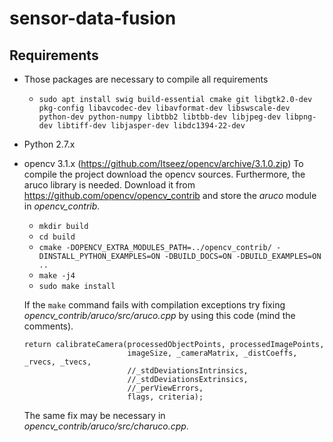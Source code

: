 # sensor-data-fusion

## Requirements
- Those packages are necessary to compile all requirements
    - `sudo apt install swig build-essential cmake git libgtk2.0-dev pkg-config libavcodec-dev libavformat-dev libswscale-dev python-dev python-numpy libtbb2 libtbb-dev libjpeg-dev libpng-dev libtiff-dev libjasper-dev libdc1394-22-dev`
- Python 2.7.x
- opencv 3.1.x (https://github.com/Itseez/opencv/archive/3.1.0.zip)
    To compile the project download the opencv sources. Furthermore, the aruco library is needed.
    Download it from https://github.com/opencv/opencv_contrib and store the _aruco_ module in
    _opencv_contrib_.
    - `mkdir build`
    - `cd build`
    - `cmake -DOPENCV_EXTRA_MODULES_PATH=../opencv_contrib/ -DINSTALL_PYTHON_EXAMPLES=ON -DBUILD_DOCS=ON -DBUILD_EXAMPLES=ON ..`
    - `make -j4`
    - `sudo make install`
    
    If the `make` command fails with compilation exceptions try fixing
    _opencv_contrib/aruco/src/aruco.cpp_ by using this code (mind the comments).
    ```
    return calibrateCamera(processedObjectPoints, processedImagePoints,
                           imageSize, _cameraMatrix, _distCoeffs, _rvecs, _tvecs,
                           //_stdDeviationsIntrinsics,
                           //_stdDeviationsExtrinsics,
                           //_perViewErrors,
                           flags, criteria);
    ```
    The same fix may be necessary in _opencv_contrib/aruco/src/charuco.cpp_.